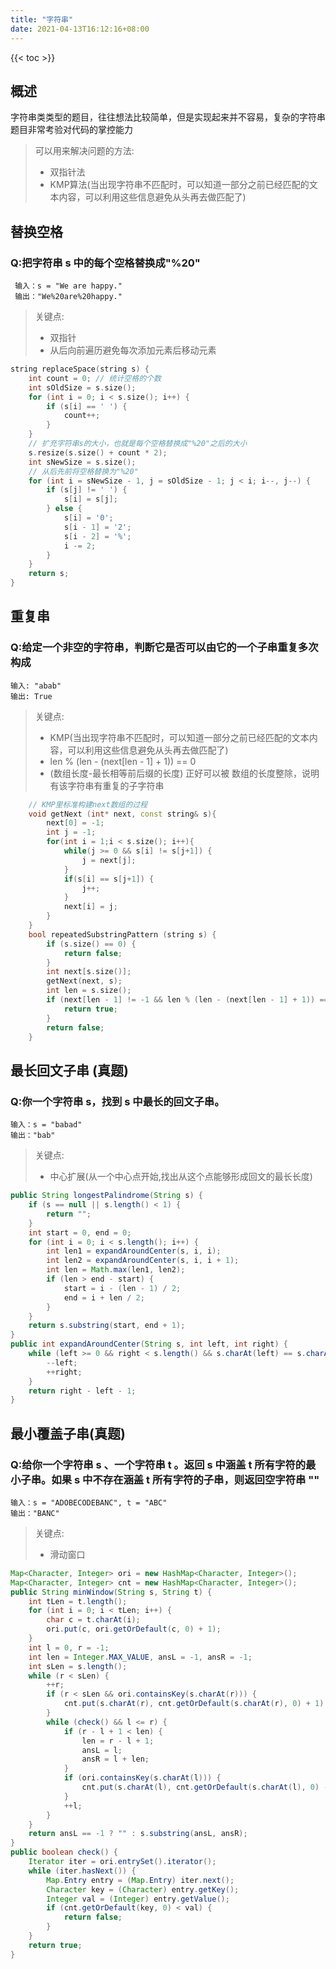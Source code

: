```yaml
---
title: "字符串"
date: 2021-04-13T16:12:16+08:00
---
```


{{< toc >}}
## 概述
字符串类类型的题目，往往想法比较简单，但是实现起来并不容易，复杂的字符串题目非常考验对代码的掌控能力
> 可以用来解决问题的方法:
>- 双指针法
>- KMP算法(当出现字符串不匹配时，可以知道一部分之前已经匹配的文本内容，可以利用这些信息避免从头再去做匹配了)
## 替换空格
### Q:把字符串 s 中的每个空格替换成"%20"
     输入：s = "We are happy."  
     输出："We%20are%20happy."
> 关键点:
>- 双指针
>- 从后向前遍历避免每次添加元素后移动元素
```c++
string replaceSpace(string s) {
    int count = 0; // 统计空格的个数
    int sOldSize = s.size();
    for (int i = 0; i < s.size(); i++) {
        if (s[i] == ' ') {
            count++;
        }
    }
    // 扩充字符串s的大小，也就是每个空格替换成"%20"之后的大小
    s.resize(s.size() + count * 2);
    int sNewSize = s.size();
    // 从后先前将空格替换为"%20"
    for (int i = sNewSize - 1, j = sOldSize - 1; j < i; i--, j--) {
        if (s[j] != ' ') {
            s[i] = s[j];
        } else {
            s[i] = '0';
            s[i - 1] = '2';
            s[i - 2] = '%';
            i -= 2;
        }
    }
    return s;
}
```

## 重复串
### Q:给定一个非空的字符串，判断它是否可以由它的一个子串重复多次构成
    输入: "abab"
    输出: True
> 关键点:
>- KMP(当出现字符串不匹配时，可以知道一部分之前已经匹配的文本内容，可以利用这些信息避免从头再去做匹配了)
>- len % (len - (next[len - 1] + 1)) == 0
>- (数组长度-最长相等前后缀的长度) 正好可以被 数组的长度整除，说明有该字符串有重复的子字符串
```c++
    // KMP里标准构建next数组的过程
    void getNext (int* next, const string& s){
        next[0] = -1;
        int j = -1;
        for(int i = 1;i < s.size(); i++){
            while(j >= 0 && s[i] != s[j+1]) {
                j = next[j];
            }
            if(s[i] == s[j+1]) {
                j++;
            }
            next[i] = j;
        }
    }
    bool repeatedSubstringPattern (string s) {
        if (s.size() == 0) {
            return false;
        }
        int next[s.size()];
        getNext(next, s);
        int len = s.size();
        if (next[len - 1] != -1 && len % (len - (next[len - 1] + 1)) == 0) {
            return true;
        }
        return false;
    }
```
## 最长回文子串 (真题)
### Q:你一个字符串 s，找到 s 中最长的回文子串。
    输入：s = "babad"
    输出："bab"
> 关键点:
>- 中心扩展(从一个中心点开始,找出从这个点能够形成回文的最长长度)
```java
public String longestPalindrome(String s) {
    if (s == null || s.length() < 1) {
        return "";
    }
    int start = 0, end = 0;
    for (int i = 0; i < s.length(); i++) {
        int len1 = expandAroundCenter(s, i, i);
        int len2 = expandAroundCenter(s, i, i + 1);
        int len = Math.max(len1, len2);
        if (len > end - start) {
            start = i - (len - 1) / 2;
            end = i + len / 2;
        }
    }
    return s.substring(start, end + 1);
}
public int expandAroundCenter(String s, int left, int right) {
    while (left >= 0 && right < s.length() && s.charAt(left) == s.charAt(right)) {
        --left;
        ++right;
    }
    return right - left - 1;
}
```

## 最小覆盖子串(真题)
### Q:给你一个字符串 s 、一个字符串 t 。返回 s 中涵盖 t 所有字符的最小子串。如果 s 中不存在涵盖 t 所有字符的子串，则返回空字符串 ""
    输入：s = "ADOBECODEBANC", t = "ABC"
    输出："BANC"
> 关键点:
>- 滑动窗口
```java
Map<Character, Integer> ori = new HashMap<Character, Integer>();
Map<Character, Integer> cnt = new HashMap<Character, Integer>();
public String minWindow(String s, String t) {
    int tLen = t.length();
    for (int i = 0; i < tLen; i++) {
        char c = t.charAt(i);
        ori.put(c, ori.getOrDefault(c, 0) + 1);
    }
    int l = 0, r = -1;
    int len = Integer.MAX_VALUE, ansL = -1, ansR = -1;
    int sLen = s.length();
    while (r < sLen) {
        ++r;
        if (r < sLen && ori.containsKey(s.charAt(r))) {
            cnt.put(s.charAt(r), cnt.getOrDefault(s.charAt(r), 0) + 1);
        }
        while (check() && l <= r) {
            if (r - l + 1 < len) {
                len = r - l + 1;
                ansL = l;
                ansR = l + len;
            }
            if (ori.containsKey(s.charAt(l))) {
                cnt.put(s.charAt(l), cnt.getOrDefault(s.charAt(l), 0) - 1);
            }
            ++l;
        }
    }
    return ansL == -1 ? "" : s.substring(ansL, ansR);
}
public boolean check() {
    Iterator iter = ori.entrySet().iterator(); 
    while (iter.hasNext()) { 
        Map.Entry entry = (Map.Entry) iter.next(); 
        Character key = (Character) entry.getKey(); 
        Integer val = (Integer) entry.getValue(); 
        if (cnt.getOrDefault(key, 0) < val) {
            return false;
        }
    } 
    return true;
}
```